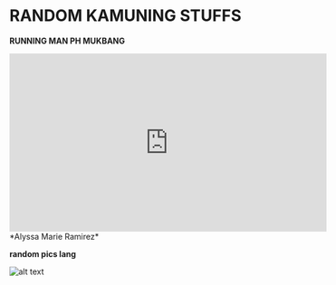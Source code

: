 # RANDOM KAMUNING STUFFS


**RUNNING MAN PH MUKBANG**
<iframe width="560" height="315" src="https://www.youtube.com/embed/q5KuTjzverQ" title="YouTube video player" frameborder="0" allow="accelerometer; autoplay; clipboard-write; encrypted-media; gyroscope; picture-in-picture; web-share" allowfullscreen></iframe>
*Alyssa Marie Ramirez*

**random pics lang**

![alt text](https://mb.com.ph/wp-content/uploads/2022/09/run1-1.png)

